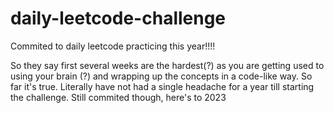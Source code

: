 # daily-leetcode-challenge
Commited to daily leetcode practicing this year!!!!


So they say first several weeks are the hardest(?) as you are getting used to using your brain (?) and wrapping up the concepts in a code-like way. So far it's true. Literally have not had a single headache for a year till starting the challenge. Still commited though, here's to 2023
